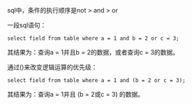 sql中，条件的执行顺序是not > and > or

一段sql语句：

```mysql
select field from table where a = 1 and b = 2 or c = 3;
```

其结果为：查询a = 1并且b = 2的数据，或者查询c = 3的数据。

通过()来改变逻辑运算的优先级：

```mysql
select field from table where a = 1 and (b = 2 or c = 3);
```

其结果为：查询a = 1并且 (b = 2或c = 3) 的数据。
